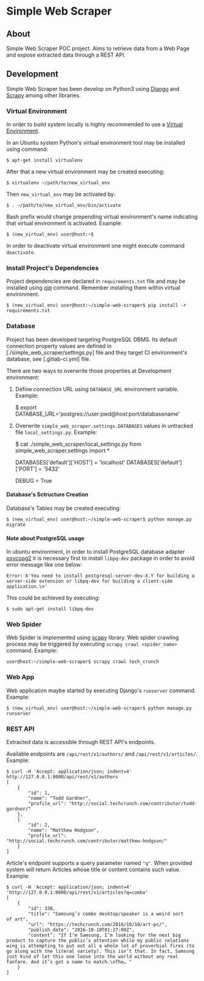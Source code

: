 # Simple Web Scraper

## About

Simple Web Scraper POC project. Aims to retrieve data from a Web Page and expose extracted data through a REST API.

## Development

Simple Web Scraper has been develop on Python3 using [Django](https://www.djangoproject.com/) and [Scrapy](https://scrapy.org/) among other libraries.

### Virtual Environment

In order to build system locally is highly recommended to use a [Virtual Environment](http://docs.python-guide.org/en/latest/dev/virtualenvs/).

In an Ubuntu system Python's virtual environment tool may be installed using  command:

    $ apt-get install virtualenv

After that a new virtual environment may be created executing:

    $ virtualenv ~/path/to/new_virtual_env

Then `new_virtual_env` may be activated by:

    $ . ~/path/to/new_virtual_env/bin/activate

Bash prefix would change prepending virtual environment's name indicating that virtual environment is activated. Example:

    $ (new_virtual_env) user@host:~$

In order to deactivate virtual environment one might execute command `deactivate`.

### Install Project's Dependencies

Project dependencies are declared in `requirements.txt` file and may be installed using [pip](https://en.wikipedia.org/wiki/Pip_(package_manager)) command. Remember installing them within virtual environment.

    $ (new_virtual_env) user@host:~/simple-web-scraper$ pip install -r requirements.txt

### Database

Project has been developed targeting PostgreSQL DBMS. Its default connection property values are defined in [./simple_web_scraper/settings.py] file and they target CI environment's database, see [.gitlab-ci.yml] file.

There are two ways to overwrite those properties at Development environment:

1. Define connection URL using `DATABASE_URL` environment variable. Example:

    $ export DATABASE_URL='postgres://user:pwd@host:port/databasename'

2. Overwrite `simple_web_scraper.settings.DATABASES` values in untracked file `local_settings.py`. Example:

    $ cat ./simple_web_scraper/local_settings.py
    from simple_web_scraper.settings import *
    
    DATABASES['default']['HOST'] = 'localhost'
    DATABASES['default']['PORT'] = '5432'
    
    DEBUG = True

#### Database's Sctructure Creation

Database's Tables may be created executing:

    $ (new_virtual_env) user@host:~/simple-web-scraper$ python manage.py migrate

#### Note about PostgreSQL usage

In ubuntu environment, in order to install PostgreSQL database adapter [psycopg2](https://pypi.python.org/pypi/psycopg2) it is necessary first to install `libpq-dev` package in order to avoid error message like one below:

    Error: b'You need to install postgresql-server-dev-X.Y for building a server-side extension or libpq-dev for building a client-side application.\n'

This could be achieved by executing:

    $ sudo apt-get install libpq-dev

### Web Spider

Web Spider is implemented using [scapy](https://github.com/scrapy/scrapy) library. Web spider crawling process may be triggered by executing `scrapy crawl <spider_name>` command. Example:

    user@host:~/simple-web-scraper$ scrapy crawl tech_crunch

### Web App

Web application maybe started by executing Django's `runserver` command. Example:

    $ (new_virtual_env) user@host:~/simple-web-scraper$ python manage.py runserver

### REST API

Extracted data is accessible through REST API's endpoints.
 
Available endpoints are `/api/rest/v1/authors/` and `/api/rest/v1/articles/`. Example:

    $ curl -H 'Accept: application/json; indent=4' http://127.0.0.1:8000/api/rest/v1/authors
    [
        {
            "id": 1,
            "name": "Todd Gardner",
            "profile_url": "http://social.techcrunch.com/contributor/todd-gardner/"
        },
        {
            "id": 2,
            "name": "Matthew Hodgson",
            "profile_url": "http://social.techcrunch.com/contributor/matthew-hodgson/"
        }
    ]

Article's endpoint supports a query parameter named `"q"`. When provided system will return Articles whose title or content contains such value. Example:

    $ curl -H 'Accept: application/json; indent=4' 'http://127.0.0.1:8000/api/rest/v1/articles?q=combo'
    [
        {
            "id": 338,
            "title": "Samsung’s combo desktop/speaker is a weird sort of art",
            "url": "https://techcrunch.com/2016/10/10/art-pc/",
            "publish_date": "2016-10-10T01:27:09Z",
            "content": "If I’m Samsung, I’m looking for the next big product to capture the public’s attention while my public relations wing is attempting to put out all a whole lot of proverbial fires (to go along with the literal variety). This isn’t that. In fact, Samsung just kind of let this one loose into the world without any real fanfare. And it’s got a name to match.\nThe… "
        }
    ]
